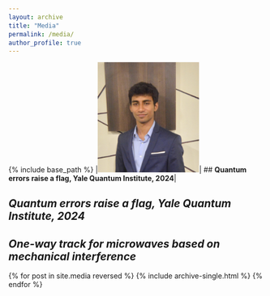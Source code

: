 ```yaml
---
layout: archive
title: "Media"
permalink: /media/
author_profile: true
---
```


{% include base_path %}
|<img src="/images/my_pic.jpeg" alt="drawing" width="200"/>| ## **Quantum errors raise a flag, Yale Quantum Institute, 2024**|
## *Quantum errors raise a flag, Yale Quantum Institute, 2024*


## *One-way track for microwaves based on mechanical interference*

<!-- | ![Flowers](/images/my_pic.jpeg) | I am text to the right | -->

{% for post in site.media reversed %}
  {% include archive-single.html %}
{% endfor %}
